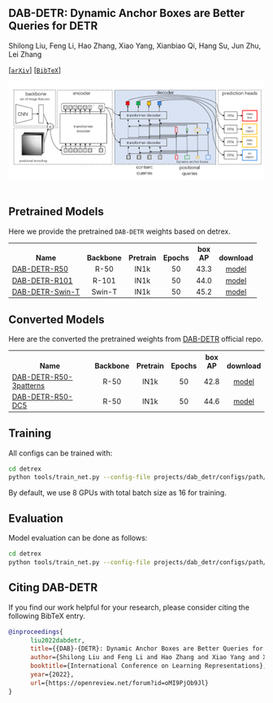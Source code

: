 ## DAB-DETR: Dynamic Anchor Boxes are Better Queries for DETR

Shilong Liu, Feng Li, Hao Zhang, Xiao Yang, Xianbiao Qi, Hang Su, Jun Zhu, Lei Zhang

[[`arXiv`](https://arxiv.org/abs/2201.12329)] [[`BibTeX`](#citing-dab-detr)]

<div align="center">
  <img src="./assets/dab_detr_overall.png"/>
</div><br/>

## Pretrained Models
Here we provide the pretrained `DAB-DETR` weights based on detrex.
<table><tbody>
<!-- START TABLE -->
<!-- TABLE HEADER -->
<th valign="bottom">Name</th>
<th valign="bottom">Backbone</th>
<th valign="bottom">Pretrain</th>
<th valign="bottom">Epochs</th>
<th valign="bottom">box<br/>AP</th>
<th valign="bottom">download</th>
<!-- TABLE BODY -->
<!-- ROW: dab_detr_r50_50ep -->
 <tr><td align="left"><a href="configs/dab_detr_r50_50ep.py">DAB-DETR-R50</a></td>
<td align="center">R-50</td>
<td align="center">IN1k</td>
<td align="center">50</td>
<td align="center">43.3</td>
<td align="center"> <a href="https://github.com/IDEA-Research/detrex-storage/releases/download/v0.1.0/dab_detr_r50_50ep.pth">model</a></td>
</tr>
<!-- ROW: dab_detr_r101_50ep -->
 <tr><td align="left"><a href="configs/dab_detr_r101_50ep.py">DAB-DETR-R101</a></td>
<td align="center">R-101</td>
<td align="center">IN1k</td>
<td align="center">50</td>
<td align="center">44.0</td>
<td align="center"> <a href="https://github.com/IDEA-Research/detrex-storage/releases/download/v0.1.0/dab_detr_r101_50ep.pth">model</a></td>
</tr>
<!-- ROW: dab_detr_swin_t_in1k_50ep -->
 <tr><td align="left"><a href="configs/dab_detr_swin_t_in1k_50ep.py">DAB-DETR-Swin-T</a></td>
<td align="center">Swin-T</td>
<td align="center">IN1k</td>
<td align="center">50</td>
<td align="center">45.2</td>
<td align="center"> <a href="https://github.com/IDEA-Research/detrex-storage/releases/download/v0.1.0/dab_detr_swin_t_in1k_50ep.pth">model</a></td>
</tr>
</tbody></table>


## Converted Models
Here are the converted the pretrained weights from [DAB-DETR](https://github.com/IDEA-Research/DAB-DETR) official repo.
<table><tbody>
<!-- START TABLE -->
<!-- TABLE HEADER -->
<th valign="bottom">Name</th>
<th valign="bottom">Backbone</th>
<th valign="bottom">Pretrain</th>
<th valign="bottom">Epochs</th>
<th valign="bottom">box<br/>AP</th>
<th valign="bottom">download</th>
<!-- TABLE BODY -->
<!-- ROW: dab_detr_r50_3patterns_50ep -->
 <tr><td align="left"><a href="configs/dab_detr_r50_3patterns_50ep.py">DAB-DETR-R50-3patterns</a></td>
<td align="center">R-50</td>
<td align="center">IN1k</td>
<td align="center">50</td>
<td align="center">42.8</td>
<td align="center"> <a href="https://github.com/IDEA-Research/detrex-storage/releases/download/v0.3.0/converted_dab_detr_r50_3patterns.pth">model</a></td>
</tr>
<!-- ROW: dab_detr_r50_dc5_50ep -->
 <tr><td align="left"><a href="configs/dab_detr_r50_dc5_50ep.py">DAB-DETR-R50-DC5</a></td>
<td align="center">R-50</td>
<td align="center">IN1k</td>
<td align="center">50</td>
<td align="center">44.6</td>
<td align="center"> <a href="https://github.com/IDEA-Research/detrex-storage/releases/download/v0.3.0/converted_dab_detr_r50_dc5.pth">model</a></td>
</tr>
</tbody></table>

## Training
All configs can be trained with:
```bash
cd detrex
python tools/train_net.py --config-file projects/dab_detr/configs/path/to/config.py --num-gpus 8
```
By default, we use 8 GPUs with total batch size as 16 for training.

## Evaluation
Model evaluation can be done as follows:
```bash
cd detrex
python tools/train_net.py --config-file projects/dab_detr/configs/path/to/config.py --eval-only train.init_checkpoint=/path/to/model_checkpoint
```

## Citing DAB-DETR
If you find our work helpful for your research, please consider citing the following BibTeX entry.

```BibTex
@inproceedings{
      liu2022dabdetr,
      title={{DAB}-{DETR}: Dynamic Anchor Boxes are Better Queries for {DETR}},
      author={Shilong Liu and Feng Li and Hao Zhang and Xiao Yang and Xianbiao Qi and Hang Su and Jun Zhu and Lei Zhang},
      booktitle={International Conference on Learning Representations},
      year={2022},
      url={https://openreview.net/forum?id=oMI9PjOb9Jl}
}
```
